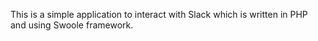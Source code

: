 This is a simple application to interact with Slack which is written in PHP and using Swoole framework.